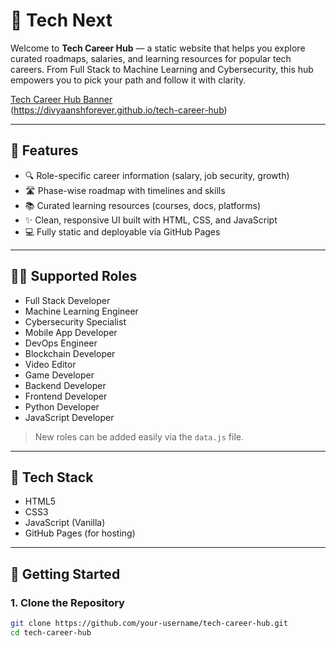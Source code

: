 # 🚀 Tech Next

Welcome to **Tech Career Hub** — a static website that helps you explore curated roadmaps, salaries, and learning resources for popular tech careers. From Full Stack to Machine Learning and Cybersecurity, this hub empowers you to pick your path and follow it with clarity.

[Tech Career Hub Banner](https://img.shields.io/badge/HTML-CSS-JS-blueviolet?style=flat&logo=html5)  
(https://divyaanshforever.github.io/tech-career-hub)

---

## 📌 Features

- 🔍 Role-specific career information (salary, job security, growth)
- 🛣️ Phase-wise roadmap with timelines and skills
- 📚 Curated learning resources (courses, docs, platforms)
- ✨ Clean, responsive UI built with HTML, CSS, and JavaScript
- 💻 Fully static and deployable via GitHub Pages

---

## 👨‍💻 Supported Roles

- Full Stack Developer
- Machine Learning Engineer
- Cybersecurity Specialist
- Mobile App Developer
- DevOps Engineer
- Blockchain Developer
- Video Editor
- Game Developer
- Backend Developer
- Frontend Developer
- Python Developer
- JavaScript Developer

> New roles can be added easily via the `data.js` file.

---

## 🧠 Tech Stack

- HTML5  
- CSS3  
- JavaScript (Vanilla)  
- GitHub Pages (for hosting)

---

## 🚀 Getting Started

### 1. Clone the Repository

```bash
git clone https://github.com/your-username/tech-career-hub.git
cd tech-career-hub
